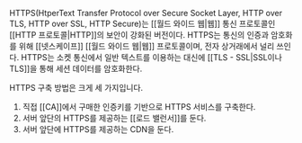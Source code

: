 HTTPS(HtperText Transfer Protocol over Secure Socket Layer, HTTP over TLS, HTTP over SSL, HTTP Secure)는 [[월드 와이드 웹|웹]] 통신 프로토콜인 [[HTTP 프로토콜|HTTP]]의 보안이 강화된 버전이다. HTTPS는 통신의 인증과 암호화를 위해 [[넷스케이프]] [[월드 와이드 웹|웹]] 프로토콜이며, 전자 상거래에서 널리 쓰인다. HTTPS는 소켓 통신에서 일반 텍스트를 이용하는 대신에 [[TLS - SSL|SSL이나 TLS]]을 통해 세션 데이터를 암호화한다.

HTTPS 구축 방법은 크게 세 가지입니다.
1. 직접 [[CA]]에서 구매한 인증키를 기반으로 HTTPS 서비스를 구축한다.
2. 서버 앞단의 HTTPS를 제공하는 [[로드 밸런서]]를 둔다.
3. 서버 앞단에 HTTPS를 제공하는 CDN을 둔다.

